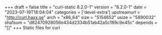 +++
draft = false
title = "curl-static 8.2.0-1"
version = "8.2.0-1"
date = "2023-07-19T18:04:04"
categories = ['devel-extra']
upstreamurl = "http://curl.haxx.se"
arch = "x86_64"
size = "5154652"
usize = "5890032"
sha1sum = "d62470928056e434d2334b51ab42a5c189c9e45c"
depends = "[]"
+++
Static files for curl